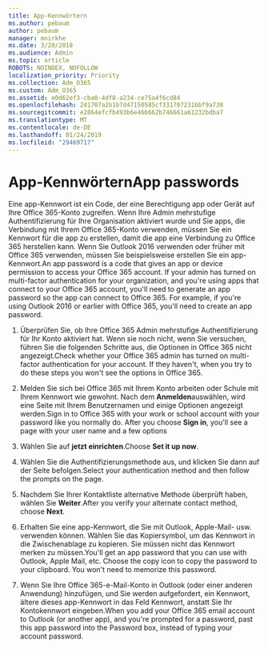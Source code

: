 ```yaml
---
title: App-Kennwörtern
ms.author: pebaum
author: pebaum
manager: mnirkhe
ms.date: 3/20/2018
ms.audience: Admin
ms.topic: article
ROBOTS: NOINDEX, NOFOLLOW
localization_priority: Priority
ms.collection: Adm_O365
ms.custom: Adm_O365
ms.assetid: e0d62ef3-cba0-4df8-a234-ce75a4f6cd84
ms.openlocfilehash: 2d1707a2b1b7d47150585cf331707231bbf9a738
ms.sourcegitcommit: e2864efcfb493b6e46b662b746661a61232bdba7
ms.translationtype: MT
ms.contentlocale: de-DE
ms.lasthandoff: 01/24/2019
ms.locfileid: "29469717"
---
```

# <a name="app-passwords"></a><span data-ttu-id="b9dc5-102">App-Kennwörtern</span><span class="sxs-lookup"><span data-stu-id="b9dc5-102">App passwords</span></span>

<span data-ttu-id="b9dc5-p101">Eine app-Kennwort ist ein Code, der eine Berechtigung app oder Gerät auf Ihre Office 365-Konto zugreifen. Wenn Ihre Admin mehrstufige Authentifizierung für Ihre Organisation aktiviert wurde und Sie apps, die Verbindung mit Ihrem Office 365-Konto verwenden, müssen Sie ein Kennwort für die app zu erstellen, damit die app eine Verbindung zu Office 365 herstellen kann. Wenn Sie Outlook 2016 verwenden oder früher mit Office 365 verwenden, müssen Sie beispielsweise erstellen Sie ein app-Kennwort.</span><span class="sxs-lookup"><span data-stu-id="b9dc5-p101">An app password is a code that gives an app or device permission to access your Office 365 account. If your admin has turned on multi-factor authentication for your organization, and you're using apps that connect to your Office 365 account, you'll need to generate an app password so the app can connect to Office 365. For example, if you're using Outlook 2016 or earlier with Office 365, you'll need to create an app password.</span></span>
  
1. <span data-ttu-id="b9dc5-p102">Überprüfen Sie, ob Ihre Office 365 Admin mehrstufige Authentifizierung für Ihr Konto aktiviert hat. Wenn sie noch nicht, wenn Sie versuchen, führen Sie die folgenden Schritte aus, die Optionen in Office 365 nicht angezeigt.</span><span class="sxs-lookup"><span data-stu-id="b9dc5-p102">Check whether your Office 365 admin has turned on multi-factor authentication for your account. If they haven't, when you try to do these steps you won't see the options in Office 365.</span></span>
    
2. <span data-ttu-id="b9dc5-p103">Melden Sie sich bei Office 365 mit Ihrem Konto arbeiten oder Schule mit Ihrem Kennwort wie gewohnt. Nach dem **Anmelden**auswählen, wird eine Seite mit Ihrem Benutzernamen und einige Optionen angezeigt werden.</span><span class="sxs-lookup"><span data-stu-id="b9dc5-p103">Sign in to Office 365 with your work or school account with your password like you normally do. After you choose **Sign in**, you'll see a page with your user name and a few options</span></span> 
    
3. <span data-ttu-id="b9dc5-110">Wählen Sie auf **jetzt einrichten**.</span><span class="sxs-lookup"><span data-stu-id="b9dc5-110">Choose **Set it up now**.</span></span> 
    
4. <span data-ttu-id="b9dc5-111">Wählen Sie die Authentifizierungsmethode aus, und klicken Sie dann auf der Seite befolgen.</span><span class="sxs-lookup"><span data-stu-id="b9dc5-111">Select your authentication method and then follow the prompts on the page.</span></span>
    
5. <span data-ttu-id="b9dc5-112">Nachdem Sie Ihrer Kontaktliste alternative Methode überprüft haben, wählen Sie **Weiter**.</span><span class="sxs-lookup"><span data-stu-id="b9dc5-112">After you verify your alternate contact method, choose **Next**.</span></span> 
    
6. <span data-ttu-id="b9dc5-p104">Erhalten Sie eine app-Kennwort, die Sie mit Outlook, Apple-Mail- usw. verwenden können. Wählen Sie das Kopiersymbol, um das Kennwort in die Zwischenablage zu kopieren. Sie müssen nicht das Kennwort merken zu müssen.</span><span class="sxs-lookup"><span data-stu-id="b9dc5-p104">You'll get an app password that you can use with Outlook, Apple Mail, etc. Choose the copy icon to copy the password to your clipboard. You won't need to memorize this password.</span></span> 
    
7. <span data-ttu-id="b9dc5-115">Wenn Sie Ihre Office 365-e-Mail-Konto in Outlook (oder einer anderen Anwendung) hinzufügen, und Sie werden aufgefordert, ein Kennwort, ältere dieses app-Kennwort in das Feld Kennwort, anstatt Sie Ihr Kontokennwort eingeben.</span><span class="sxs-lookup"><span data-stu-id="b9dc5-115">When you add your Office 365 email account to Outlook (or another app), and you're prompted for a password, past this app password into the Password box, instead of typing your account password.</span></span> 
    

